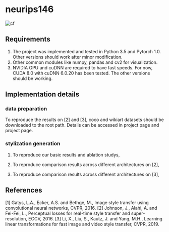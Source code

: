# neurips146

![cf](/Figs/demo.png)


## Requirements

1. The project was implemented and tested in Python 3.5 and Pytorch 1.0. Other versions should work after minor modification.
2. Other common modules like numpy, pandas and cv2 for visualization.
3. NVIDIA GPU and cuDNN are required to have fast speeds. For now, CUDA 8.0 with cuDNN 6.0.20 has been tested. The other versions should be working.

## Implementation details

### data preparation

To reproduce the results on [2] and [3], coco and wikiart datasets should be downloaded to the root path. Details can be accessed in project page and project page.

### stylization generation

1. To reproduce our basic results and ablation studys,

2. To reproduce comparison results across different architectures on [2],

3. To reproduce comparison results across different architectures on [3],

## References

[1] Gatys, L.A., Ecker, A.S. and Bethge, M., Image style transfer using convolutional neural networks, CVPR, 2016.
[2] Johnson, J., Alahi, A. and Fei-Fei, L., Perceptual losses for real-time style transfer and super-resolution, ECCV, 2016.
[3] Li, X., Liu, S., Kautz, J. and Yang, M.H., Learning linear transformations for fast image and video style transfer, CVPR, 2019.
